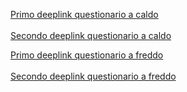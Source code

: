 <a href="https://myawtest.page.link/hotSurvey">Primo deeplink questionario a caldo</a>
<br>
<br>
<a href="https://myawtest.page.link/hotStore">Secondo deeplink questionario a caldo</a>

<a href="https://myawtest.page.link/4D6z">Primo deeplink questionario a freddo</a>
<br>
<br>
<a href="https://myawtest.page.link/xEYL">Secondo deeplink questionario a freddo</a>
